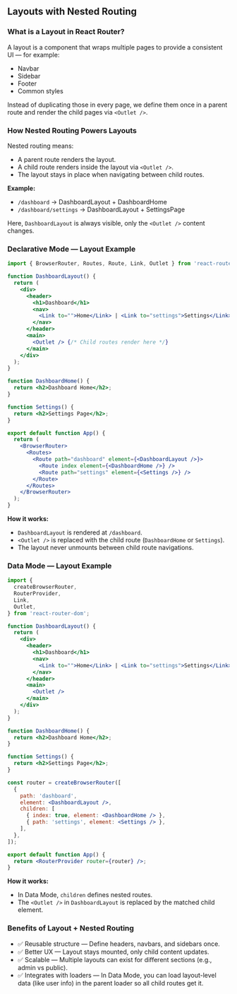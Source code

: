 ## Layouts with Nested Routing

### What is a Layout in React Router?

A layout is a component that wraps multiple pages to provide a consistent UI — for example:

- Navbar
- Sidebar
- Footer
- Common styles

Instead of duplicating those in every page, we define them once in a parent route and render the child pages via `<Outlet />`.

### How Nested Routing Powers Layouts

Nested routing means:

- A parent route renders the layout.
- A child route renders inside the layout via `<Outlet />`.
- The layout stays in place when navigating between child routes.

**Example:**

- `/dashboard` → DashboardLayout + DashboardHome
- `/dashboard/settings` → DashboardLayout + SettingsPage

Here, `DashboardLayout` is always visible, only the `<Outlet />` content changes.

### Declarative Mode — Layout Example

```jsx
import { BrowserRouter, Routes, Route, Link, Outlet } from 'react-router-dom';

function DashboardLayout() {
  return (
    <div>
      <header>
        <h1>Dashboard</h1>
        <nav>
          <Link to="">Home</Link> | <Link to="settings">Settings</Link>
        </nav>
      </header>
      <main>
        <Outlet /> {/* Child routes render here */}
      </main>
    </div>
  );
}

function DashboardHome() {
  return <h2>Dashboard Home</h2>;
}

function Settings() {
  return <h2>Settings Page</h2>;
}

export default function App() {
  return (
    <BrowserRouter>
      <Routes>
        <Route path="dashboard" element={<DashboardLayout />}>
          <Route index element={<DashboardHome />} />
          <Route path="settings" element={<Settings />} />
        </Route>
      </Routes>
    </BrowserRouter>
  );
}
```

**How it works:**

- `DashboardLayout` is rendered at `/dashboard`.
- `<Outlet />` is replaced with the child route (`DashboardHome` or `Settings`).
- The layout never unmounts between child route navigations.

### Data Mode — Layout Example

```jsx
import {
  createBrowserRouter,
  RouterProvider,
  Link,
  Outlet,
} from 'react-router-dom';

function DashboardLayout() {
  return (
    <div>
      <header>
        <h1>Dashboard</h1>
        <nav>
          <Link to="">Home</Link> | <Link to="settings">Settings</Link>
        </nav>
      </header>
      <main>
        <Outlet />
      </main>
    </div>
  );
}

function DashboardHome() {
  return <h2>Dashboard Home</h2>;
}

function Settings() {
  return <h2>Settings Page</h2>;
}

const router = createBrowserRouter([
  {
    path: 'dashboard',
    element: <DashboardLayout />,
    children: [
      { index: true, element: <DashboardHome /> },
      { path: 'settings', element: <Settings /> },
    ],
  },
]);

export default function App() {
  return <RouterProvider router={router} />;
}
```

**How it works:**

- In Data Mode, `children` defines nested routes.
- The `<Outlet />` in `DashboardLayout` is replaced by the matched child element.

### Benefits of Layout + Nested Routing

- ✅ Reusable structure — Define headers, navbars, and sidebars once.
- ✅ Better UX — Layout stays mounted, only child content updates.
- ✅ Scalable — Multiple layouts can exist for different sections (e.g., admin vs public).
- ✅ Integrates with loaders — In Data Mode, you can load layout-level data (like user info) in the parent loader so all child routes get it.
